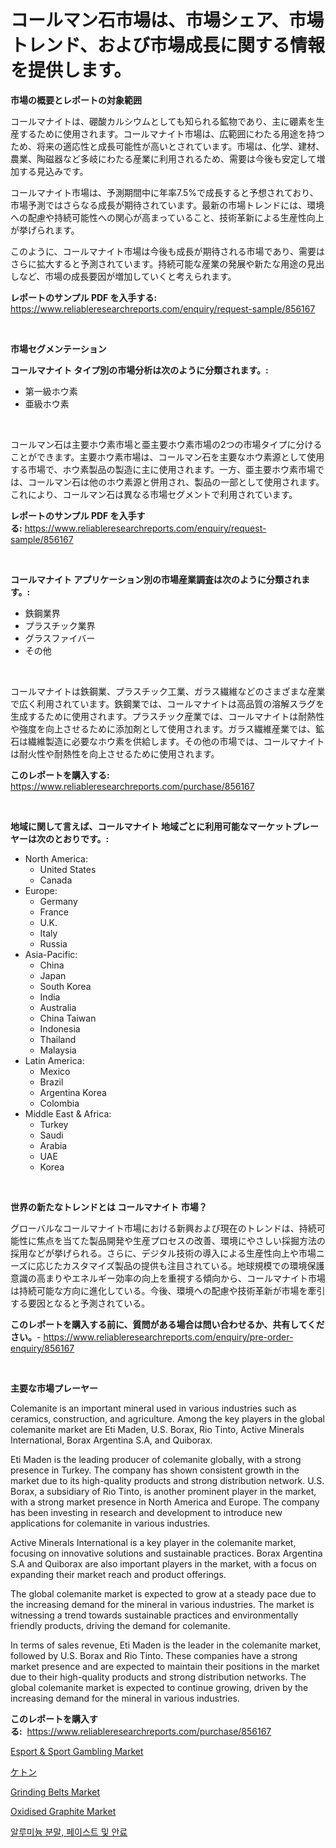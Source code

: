 <p><h1>コールマン石市場は、市場シェア、市場トレンド、および市場成長に関する情報を提供します。</h1></p><p><strong>市場の概要とレポートの対象範囲</strong></p>
<p><p>コールマナイトは、硼酸カルシウムとしても知られる鉱物であり、主に硼素を生産するために使用されます。コールマナイト市場は、広範囲にわたる用途を持つため、将来の適応性と成長可能性が高いとされています。市場は、化学、建材、農業、陶磁器など多岐にわたる産業に利用されるため、需要は今後も安定して増加する見込みです。</p><p>コールマナイト市場は、予測期間中に年率7.5%で成長すると予想されており、市場予測ではさらなる成長が期待されています。最新の市場トレンドには、環境への配慮や持続可能性への関心が高まっていること、技術革新による生産性向上が挙げられます。</p><p>このように、コールマナイト市場は今後も成長が期待される市場であり、需要はさらに拡大すると予測されています。持続可能な産業の発展や新たな用途の見出しなど、市場の成長要因が増加していくと考えられます。</p></p>
<p><strong>レポートのサンプル PDF を入手する:</strong> <a href="https://www.reliableresearchreports.com/enquiry/request-sample/856167">https://www.reliableresearchreports.com/enquiry/request-sample/856167</a></p>
<p>&nbsp;</p>
<p><strong>市場セグメンテーション</strong></p>
<p><strong>コールマナイト タイプ別の市場分析は次のように分類されます。:</strong></p>
<p><ul><li>第一級ホウ素</li><li>亜級ホウ素</li></ul></p>
<p>&nbsp;</p>
<p><p>コールマン石は主要ホウ素市場と亜主要ホウ素市場の2つの市場タイプに分けることができます。主要ホウ素市場は、コールマン石を主要なホウ素源として使用する市場で、ホウ素製品の製造に主に使用されます。一方、亜主要ホウ素市場では、コールマン石は他のホウ素源と併用され、製品の一部として使用されます。これにより、コールマン石は異なる市場セグメントで利用されています。</p></p>
<p><strong>レポートのサンプル PDF を入手する:</strong>&nbsp;<a href="https://www.reliableresearchreports.com/enquiry/request-sample/856167">https://www.reliableresearchreports.com/enquiry/request-sample/856167</a></p>
<p>&nbsp;</p>
<p><strong> コールマナイト アプリケーション別の市場産業調査は次のように分類されます。:</strong></p>
<p><ul><li>鉄鋼業界</li><li>プラスチック業界</li><li>グラスファイバー</li><li>その他</li></ul></p>
<p>&nbsp;</p>
<p><p>コールマナイトは鉄鋼業、プラスチック工業、ガラス繊維などのさまざまな産業で広く利用されています。鉄鋼業では、コールマナイトは高品質の溶解スラグを生成するために使用されます。プラスチック産業では、コールマナイトは耐熱性や強度を向上させるために添加剤として使用されます。ガラス繊維産業では、鉱石は繊維製造に必要なホウ素を供給します。その他の市場では、コールマナイトは耐火性や耐熱性を向上させるために使用されます。</p></p>
<p><strong>このレポートを購入する:</strong>&nbsp; <a href="https://www.reliableresearchreports.com/purchase/856167">https://www.reliableresearchreports.com/purchase/856167</a></p>
<p>&nbsp;</p>
<p><strong>地域に関して言えば、コールマナイト 地域ごとに利用可能なマーケットプレーヤーは次のとおりです。:</strong></p>
<p><ul>
    <li>
        North America:
        <ul>
            <li>United States</li>
            <li>Canada</li>
        </ul>
    </li>
    <li>
        Europe:
        <ul>
            <li>Germany</li>
            <li>France</li>
            <li>U.K.</li>
            <li>Italy</li>
            <li>Russia</li>
        </ul>
    </li>
    <li>
        Asia-Pacific:
        <ul>
            <li>China</li>
            <li>Japan</li>
            <li>South Korea</li>
            <li>India</li>
            <li>Australia</li>
            <li>China Taiwan</li>
            <li>Indonesia</li>
            <li>Thailand</li>
            <li>Malaysia</li>
        </ul>
    </li>
    <li>
        Latin America:
        <ul>
            <li>Mexico</li>
            <li>Brazil</li>
            <li>Argentina Korea</li>
            <li>Colombia</li>
        </ul>
    </li>
    <li>
        Middle East & Africa:
        <ul>
            <li>Turkey</li>
            <li>Saudi</li>
            <li>Arabia</li>
            <li>UAE</li>
            <li>Korea</li>
        </ul>
    </li>
    </ul></p>
<p>&nbsp;</p>
<p><strong>世界の新たなトレンドとは コールマナイト 市場？</strong></p>
<p><p>グローバルなコールマナイト市場における新興および現在のトレンドは、持続可能性に焦点を当てた製品開発や生産プロセスの改善、環境にやさしい採掘方法の採用などが挙げられる。さらに、デジタル技術の導入による生産性向上や市場ニーズに応じたカスタマイズ製品の提供も注目されている。地球規模での環境保護意識の高まりやエネルギー効率の向上を重視する傾向から、コールマナイト市場は持続可能な方向に進化している。今後、環境への配慮や技術革新が市場を牽引する要因となると予測されている。</p></p>
<p><strong>このレポートを購入する前に、質問がある場合は問い合わせるか、共有してください。</strong>- <a href="https://www.reliableresearchreports.com/enquiry/pre-order-enquiry/856167">https://www.reliableresearchreports.com/enquiry/pre-order-enquiry/856167</a></p>
<p>&nbsp;</p>
<p><strong>主要な市場プレーヤー</strong></p>
<p><p>Colemanite is an important mineral used in various industries such as ceramics, construction, and agriculture. Among the key players in the global colemanite market are Eti Maden, U.S. Borax, Rio Tinto, Active Minerals International, Borax Argentina S.A, and Quiborax.</p><p>Eti Maden is the leading producer of colemanite globally, with a strong presence in Turkey. The company has shown consistent growth in the market due to its high-quality products and strong distribution network. U.S. Borax, a subsidiary of Rio Tinto, is another prominent player in the market, with a strong market presence in North America and Europe. The company has been investing in research and development to introduce new applications for colemanite in various industries.</p><p>Active Minerals International is a key player in the colemanite market, focusing on innovative solutions and sustainable practices. Borax Argentina S.A and Quiborax are also important players in the market, with a focus on expanding their market reach and product offerings.</p><p>The global colemanite market is expected to grow at a steady pace due to the increasing demand for the mineral in various industries. The market is witnessing a trend towards sustainable practices and environmentally friendly products, driving the demand for colemanite.</p><p>In terms of sales revenue, Eti Maden is the leader in the colemanite market, followed by U.S. Borax and Rio Tinto. These companies have a strong market presence and are expected to maintain their positions in the market due to their high-quality products and strong distribution networks. The global colemanite market is expected to continue growing, driven by the increasing demand for the mineral in various industries.</p></p>
<p><strong>このレポートを購入する:</strong>&nbsp;&nbsp;<a href="https://www.reliableresearchreports.com/purchase/856167">https://www.reliableresearchreports.com/purchase/856167</a></p>
<p><p><a href="https://boundless-drawbridge-702.notion.site/Esport-Sport-Gambling-Market-Size-Share-Trends-Analysis-Report-By-Application-Regional-Outlook-5ea131fe982540438a5c583fb7669a59">Esport & Sport Gambling Market</a></p><p><a href="https://github.com/cnnriuez22368/Market-Research-Report-List-1/blob/main/44321681771.md">ケトン</a></p><p><a href="https://issuu.com/reportprime-2/docs/grinding-belts-market-size-2030.pptx">Grinding Belts Market</a></p><p><a href="https://github.com/RickHolmes3/Market-Research-Report-List-3/blob/main/oxidised-graphite-market.md">Oxidised Graphite Market</a></p><p><a href="https://github.com/vs10l4sfg5c/Market-Research-Report-List-1/blob/main/27599791433.md">알루미늄 분말, 페이스트 및 안료</a></p></p>